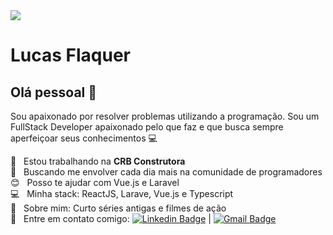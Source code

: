 <img width="auto" src="https://github.com/tgmarinho/tgmarinho/blob/master/banner.png">


# Lucas Flaquer

## Olá pessoal 👋
Sou apaixonado por resolver problemas utilizando a programação.
Sou um FullStack Developer apaixonado pelo que faz e que busca sempre aperfeiçoar seus conhecimentos :computer:

 :office:  &nbsp; Estou trabalhando na **CRB Construtora**
 <br/> :purple_heart: &nbsp; Buscando me envolver cada dia mais na comunidade de programadores
 <br/> :blush: &nbsp; Posso te ajudar com Vue.js e Laravel
 <br/> :computer: &nbsp; Minha stack: ReactJS, Larave, Vue.js e Typescript
 <br/> 💬  &nbsp; Sobre mim: Curto séries antigas e filmes de ação
 <br/> :email: &nbsp; Entre em contato comigo: [![Linkedin Badge](https://img.shields.io/badge/-LucasFlaquer-blue?style=flat-square&logo=Linkedin&logoColor=white&link=https://www.linkedin.com/in/lucas-flaquer-555174115)](https://www.linkedin.com/in/lucas-flaquer-555174115) 
| 
[![Gmail Badge](https://img.shields.io/badge/-lucas.flaquer@gmail.com-c14438?style=flat-square&logo=Gmail&logoColor=white&link=mailto:lucas.flaquer@gmail.com)](mailto:lucas.flaquer@gmail.com)
